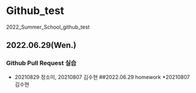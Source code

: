 # Github_test
2022_Summer_School_github_test
## 2022.06.29(Wen.)
### Github Pull Request 실습
* 20210829 정소미, 20210807 김수현
##2022.06.29 homework
*20210807김수현

